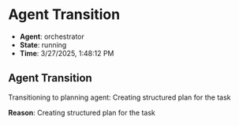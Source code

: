 # Agent Transition

- **Agent**: orchestrator
- **State**: running
- **Time**: 3/27/2025, 1:48:12 PM

## Agent Transition

Transitioning to planning agent: Creating structured plan for the task

**Reason**: Creating structured plan for the task

